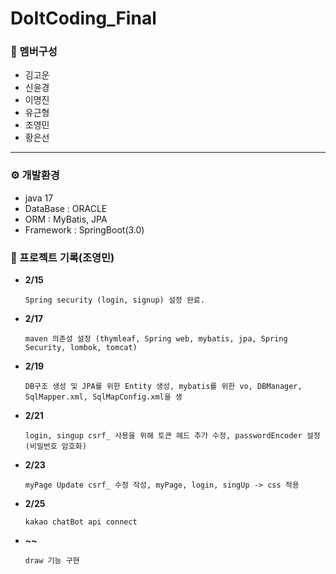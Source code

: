 # DoItCoding_Final

### 👥 멤버구성
 - 김고운
 - 신윤경
 - 이명진
 - 유근형
 - 조영민
 - 황은선
<hr>

### ⚙️ 개발환경
 - java 17
 - DataBase : ORACLE
 - ORM : MyBatis, JPA
 - Framework : SpringBoot(3.0)

### 📝 프로젝트 기록(조영민)
- **2/15**


  ```Spring security (login, signup) 설정 완료.```
- **2/17**

  ```maven 의존성 설정 (thymleaf, Spring web, mybatis, jpa, Spring Security, lombok, tomcat)```
  
- **2/19**

  ```DB구조 생성 및 JPA를 위한 Entity 생성, mybatis를 위한 vo, DBManager, SqlMapper.xml, SqlMapConfig.xml을 생```
- **2/21**

  ```login, singup csrf_ 사용을 위해 토큰 헤드 추가 수정, passwordEncoder 설정(비밀번호 암호화)```
- **2/23**

  ```myPage Update csrf_ 수정 작성, myPage, login, singUp -> css 적용```
  
- **2/25**

  ```kakao chatBot api connect```

- **~~**

  ```draw 기능 구현```
